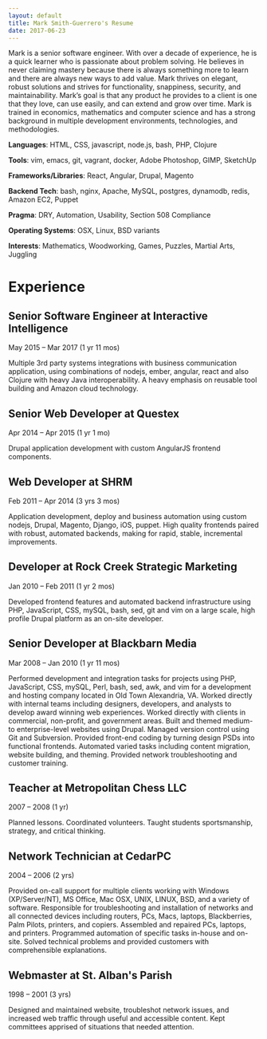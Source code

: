 ```yaml
---
layout: default
title: Mark Smith-Guerrero's Resume
date: 2017-06-23
---
```


Mark is a senior software engineer. With over a decade of experience, he is a quick learner who is passionate about problem solving. He believes in never claiming mastery because there is always something more to learn and there are always new ways to add value. Mark thrives on elegant, robust solutions and strives for functionality, snappiness, security, and maintainability. Mark’s goal is that any product he provides to a client is one that they love, can use easily, and can extend and grow over time. Mark is trained in economics, mathematics and computer science and has a strong background in multiple development environments, technologies, and methodologies.

**Languages**: HTML, CSS, javascript, node.js, bash, PHP, Clojure

**Tools**: vim, emacs, git, vagrant, docker, Adobe Photoshop, GIMP, SketchUp

**Frameworks/Libraries**: React, Angular, Drupal, Magento

**Backend Tech**: bash, nginx, Apache, MySQL, postgres, dynamodb, redis, Amazon EC2, Puppet

**Pragma**: DRY, Automation, Usability, Section 508 Compliance

**Operating Systems**: OSX, Linux, BSD variants

**Interests**: Mathematics, Woodworking, Games, Puzzles, Martial Arts, Juggling

# Experience

## Senior Software Engineer at Interactive Intelligence

May 2015 – Mar 2017 (1 yr 11 mos)

Multiple 3rd party systems integrations with business communication application, using combinations of nodejs, ember, angular, react and also Clojure with heavy Java interoperability. A heavy emphasis on reusable tool building and Amazon cloud technology.

## Senior Web Developer at Questex

Apr 2014 – Apr 2015 (1 yr 1 mo)

Drupal application development with custom AngularJS frontend components.

## Web Developer at SHRM

Feb 2011 – Apr 2014 (3 yrs 3 mos)

Application development, deploy and business automation using custom nodejs, Drupal, Magento, Django, iOS, puppet. High quality frontends paired with robust, automated backends, making for rapid, stable, incremental improvements.

## Developer at Rock Creek Strategic Marketing

Jan 2010 – Feb 2011 (1 yr 2 mos)

Developed frontend features and automated backend infrastructure using PHP, JavaScript, CSS, mySQL, bash, sed, git and vim on a large scale, high profile Drupal platform as an on-site developer.

## Senior Developer at Blackbarn Media

Mar 2008 – Jan 2010 (1 yr 11 mos)

Performed development and integration tasks for projects using PHP, JavaScript, CSS, mySQL, Perl, bash, sed, awk, and vim for a development and hosting company located in Old Town Alexandria, VA. Worked directly with internal teams including designers, developers, and analysts to develop award winning web experiences. Worked directly with clients in commercial, non-profit, and government areas. Built and themed medium- to enterprise-level websites using Drupal. Managed version control using Git and Subversion. Provided front-end coding by turning design PSDs into functional frontends. Automated varied tasks including content migration, website building, and theming. Provided network troubleshooting and customer training.

## Teacher at Metropolitan Chess LLC

2007 – 2008 (1 yr)

Planned lessons. Coordinated volunteers. Taught students sportsmanship, strategy, and critical thinking.

## Network Technician at CedarPC

2004 – 2006 (2 yrs)

Provided on-call support for multiple clients working with Windows (XP/Server/NT), MS Office, Mac OSX, UNIX, LINUX, BSD, and a variety of software. Responsible for troubleshooting and installation of networks and all connected devices including routers, PCs, Macs, laptops, Blackberries, Palm Pilots, printers, and copiers. Assembled and repaired PCs, laptops, and printers. Programmed automation of specific tasks in-house and on-site. Solved technical problems and provided customers with comprehensible explanations.

## Webmaster at St. Alban's Parish

1998 – 2001 (3 yrs)

Designed and maintained website, troubleshot network issues, and increased web traffic through useful and accessible content. Kept committees apprised of situations that needed attention.
